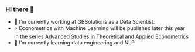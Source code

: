 ### Hi there 👋

- 🔭 I’m currently working at GBSolutions as a Data Scientist.
- ⚡ Econometrics with Machine Learning will be published later this year in the series [Advanced Studies in Theoretical and Applied Econometrics](https://www.springer.com/series/5667)
- 🌱 I’m currently learning data engineering and NLP


<!--
**gyorgy-ruzicska/gyorgy-ruzicska** is a ✨ _special_ ✨ repository because its `README.md` (this file) appears on your GitHub profile.

Here are some ideas to get you started:

- 🔭 I’m currently working on ...
- 🌱 I’m currently learning ...
- 👯 I’m looking to collaborate on ...
- 🤔 I’m looking for help with ...
- 💬 Ask me about ...
- 📫 How to reach me: ...
- 😄 Pronouns: ...
- ⚡ Fun fact: ...
-->
